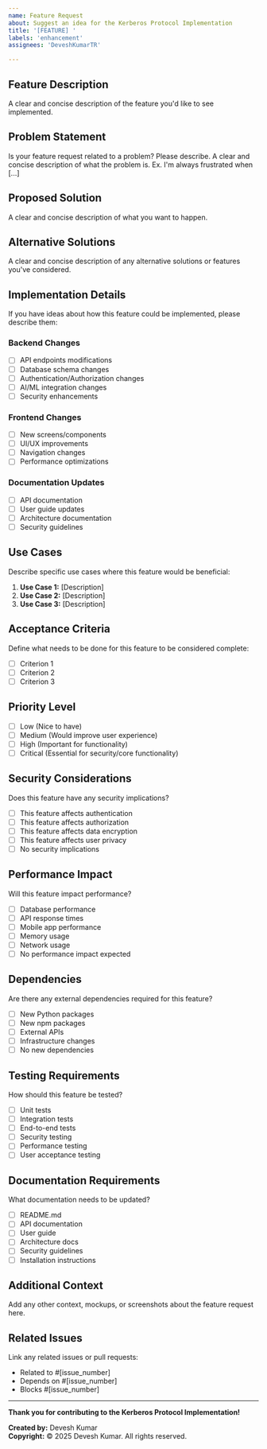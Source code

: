 ```yaml
---
name: Feature Request
about: Suggest an idea for the Kerberos Protocol Implementation
title: '[FEATURE] '
labels: 'enhancement'
assignees: 'DeveshKumarTR'

---
```


## Feature Description
A clear and concise description of the feature you'd like to see implemented.

## Problem Statement
Is your feature request related to a problem? Please describe.
A clear and concise description of what the problem is. Ex. I'm always frustrated when [...]

## Proposed Solution
A clear and concise description of what you want to happen.

## Alternative Solutions
A clear and concise description of any alternative solutions or features you've considered.

## Implementation Details
If you have ideas about how this feature could be implemented, please describe them:

### Backend Changes
- [ ] API endpoints modifications
- [ ] Database schema changes
- [ ] Authentication/Authorization changes
- [ ] AI/ML integration changes
- [ ] Security enhancements

### Frontend Changes
- [ ] New screens/components
- [ ] UI/UX improvements
- [ ] Navigation changes
- [ ] Performance optimizations

### Documentation Updates
- [ ] API documentation
- [ ] User guide updates
- [ ] Architecture documentation
- [ ] Security guidelines

## Use Cases
Describe specific use cases where this feature would be beneficial:

1. **Use Case 1:** [Description]
2. **Use Case 2:** [Description]
3. **Use Case 3:** [Description]

## Acceptance Criteria
Define what needs to be done for this feature to be considered complete:

- [ ] Criterion 1
- [ ] Criterion 2
- [ ] Criterion 3

## Priority Level
- [ ] Low (Nice to have)
- [ ] Medium (Would improve user experience)
- [ ] High (Important for functionality)
- [ ] Critical (Essential for security/core functionality)

## Security Considerations
Does this feature have any security implications?
- [ ] This feature affects authentication
- [ ] This feature affects authorization
- [ ] This feature affects data encryption
- [ ] This feature affects user privacy
- [ ] No security implications

## Performance Impact
Will this feature impact performance?
- [ ] Database performance
- [ ] API response times
- [ ] Mobile app performance
- [ ] Memory usage
- [ ] Network usage
- [ ] No performance impact expected

## Dependencies
Are there any external dependencies required for this feature?
- [ ] New Python packages
- [ ] New npm packages
- [ ] External APIs
- [ ] Infrastructure changes
- [ ] No new dependencies

## Testing Requirements
How should this feature be tested?
- [ ] Unit tests
- [ ] Integration tests
- [ ] End-to-end tests
- [ ] Security testing
- [ ] Performance testing
- [ ] User acceptance testing

## Documentation Requirements
What documentation needs to be updated?
- [ ] README.md
- [ ] API documentation
- [ ] User guide
- [ ] Architecture docs
- [ ] Security guidelines
- [ ] Installation instructions

## Additional Context
Add any other context, mockups, or screenshots about the feature request here.

## Related Issues
Link any related issues or pull requests:
- Related to #[issue_number]
- Depends on #[issue_number]
- Blocks #[issue_number]

---

**Thank you for contributing to the Kerberos Protocol Implementation!**

**Created by:** Devesh Kumar  
**Copyright:** © 2025 Devesh Kumar. All rights reserved.
